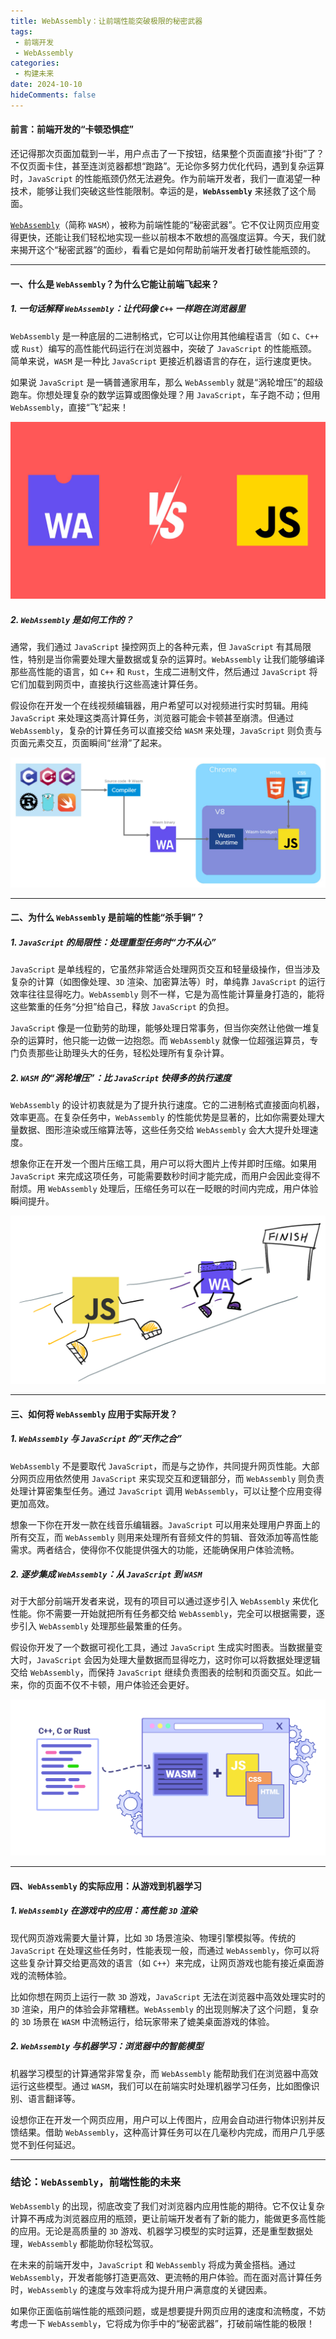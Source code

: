```yaml
---
title: WebAssembly：让前端性能突破极限的秘密武器
tags:
 - 前端开发
 - WebAssembly
categories:
 - 构建未来
date: 2024-10-10
hideComments: false
---
```

#### 前言：前端开发的“卡顿恐惧症”

还记得那次页面加载到一半，用户点击了一下按钮，结果整个页面直接“扑街”了？不仅页面卡住，甚至连浏览器都想“跑路”。无论你多努力优化代码，遇到复杂运算时，`JavaScript` 的性能瓶颈仍然无法避免。作为前端开发者，我们一直渴望一种技术，能够让我们突破这些性能限制。幸运的是，**`WebAssembly`** 来拯救了这个局面。

[`WebAssembly`](https://developer.mozilla.org/zh-CN/docs/WebAssembly)（简称 `WASM`），被称为前端性能的“秘密武器”。它不仅让网页应用变得更快，还能让我们轻松地实现一些以前根本不敢想的高强度运算。今天，我们就来揭开这个“秘密武器”的面纱，看看它是如何帮助前端开发者打破性能瓶颈的。

------

#### 一、什么是 `WebAssembly`？为什么它能让前端飞起来？

##### **1. 一句话解释 `WebAssembly`：让代码像 `C++` 一样跑在浏览器里**

`WebAssembly` 是一种底层的二进制格式，它可以让你用其他编程语言（如 `C`、`C++` 或 `Rust`）编写的高性能代码运行在浏览器中，突破了 `JavaScript` 的性能瓶颈。简单来说，`WASM` 是一种比 `JavaScript` 更接近机器语言的存在，运行速度更快。

如果说 `JavaScript` 是一辆普通家用车，那么 `WebAssembly` 就是“涡轮增压”的超级跑车。你想处理复杂的数学运算或图像处理？用 `JavaScript`，车子跑不动；但用 `WebAssembly`，直接“飞”起来！

![1701719150-wasm-4-webassembly-vs-javascript](https://raw.githubusercontent.com/chnjames/cloudImg/main/Images202409181332851.png)

##### **2. `WebAssembly` 是如何工作的？**

通常，我们通过 `JavaScript` 操控网页上的各种元素，但 `JavaScript` 有其局限性，特别是当你需要处理大量数据或复杂的运算时。`WebAssembly` 让我们能够编译那些高性能的语言，如 `C++` 和 `Rust`，生成二进制文件，然后通过 `JavaScript` 将它们加载到网页中，直接执行这些高速计算任务。

假设你在开发一个在线视频编辑器，用户希望可以对视频进行实时剪辑。用纯 `JavaScript` 来处理这类高计算任务，浏览器可能会卡顿甚至崩溃。但通过 `WebAssembly`，复杂的计算任务可以直接交给 `WASM` 来处理，`JavaScript` 则负责与页面元素交互，页面瞬间“丝滑”了起来。

![WebAssemblyJavaScript](https://raw.githubusercontent.com/chnjames/cloudImg/main/Images202409181444217.png)

------

#### 二、为什么 `WebAssembly` 是前端的性能“杀手锏”？

##### **1. `JavaScript` 的局限性：处理重型任务时“力不从心”**

`JavaScript` 是单线程的，它虽然非常适合处理网页交互和轻量级操作，但当涉及复杂的计算（如图像处理、`3D` 渲染、加密算法等）时，单纯靠 `JavaScript` 的运行效率往往显得吃力。`WebAssembly` 则不一样，它是为高性能计算量身打造的，能将这些繁重的任务“分担”给自己，释放 `JavaScript` 的负担。

`JavaScript` 像是一位勤劳的助理，能够处理日常事务，但当你突然让他做一堆复杂的运算时，他只能一边做一边抱怨。而 `WebAssembly` 就像一位超强运算员，专门负责那些让助理头大的任务，轻松处理所有复杂计算。

##### **2. `WASM` 的“涡轮增压”：比 `JavaScript` 快得多的执行速度**

`WebAssembly` 的设计初衷就是为了提升执行速度。它的二进制格式直接面向机器，效率更高。在复杂任务中，`WebAssembly` 的性能优势是显著的，比如你需要处理大量数据、图形渲染或压缩算法等，这些任务交给 `WebAssembly` 会大大提升处理速度。

想象你正在开发一个图片压缩工具，用户可以将大图片上传并即时压缩。如果用 `JavaScript` 来完成这项任务，可能需要数秒时间才能完成，而用户会因此变得不耐烦。用 `WebAssembly` 处理后，压缩任务可以在一眨眼的时间内完成，用户体验瞬间提升。

![1_g09zv9WuuH00KfVisRPAOg](https://raw.githubusercontent.com/chnjames/cloudImg/main/Images202409181459519.png)

------

#### 三、如何将 `WebAssembly` 应用于实际开发？

##### **1. `WebAssembly` 与 `JavaScript` 的“天作之合”**

`WebAssembly` 不是要取代 `JavaScript`，而是与之协作，共同提升网页性能。大部分网页应用依然使用 `JavaScript` 来实现交互和逻辑部分，而 `WebAssembly` 则负责处理计算密集型任务。通过 `JavaScript` 调用 `WebAssembly`，可以让整个应用变得更加高效。

想象一下你在开发一款在线音乐编辑器。`JavaScript` 可以用来处理用户界面上的所有交互，而 `WebAssembly` 则用来处理所有音频文件的剪辑、音效添加等高性能需求。两者结合，使得你不仅能提供强大的功能，还能确保用户体验流畅。

##### **2. 逐步集成 `WebAssembly`：从 `JavaScript` 到 `WASM`**

对于大部分前端开发者来说，现有的项目可以通过逐步引入 `WebAssembly` 来优化性能。你不需要一开始就把所有任务都交给 `WebAssembly`，完全可以根据需要，逐步引入 `WebAssembly` 处理那些最繁重的任务。

假设你开发了一个数据可视化工具，通过 `JavaScript` 生成实时图表。当数据量变大时，`JavaScript` 会因为处理大量数据而显得吃力，这时你可以将数据处理逻辑交给 `WebAssembly`，而保持 `JavaScript` 继续负责图表的绘制和页面交互。如此一来，你的页面不仅不卡顿，用户体验还会更好。

![1_4ZMcCrF95AUvVzJ4S6Lo-g-1425221765](https://raw.githubusercontent.com/chnjames/cloudImg/main/Images202409181501294.png)

------

#### 四、`WebAssembly` 的实际应用：从游戏到机器学习

##### **1. `WebAssembly` 在游戏中的应用：高性能 `3D` 渲染**

现代网页游戏需要大量计算，比如 `3D` 场景渲染、物理引擎模拟等。传统的 `JavaScript` 在处理这些任务时，性能表现一般，而通过 `WebAssembly`，你可以将这些复杂计算交给更高效的语言（如 `C++`）来完成，让网页游戏也能有接近桌面游戏的流畅体验。

比如你想在网页上运行一款 `3D` 游戏，`JavaScript` 无法在浏览器中高效处理实时的 `3D` 渲染，用户的体验会非常糟糕。`WebAssembly` 的出现则解决了这个问题，复杂的 `3D` 场景在 `WASM` 中流畅运行，给玩家带来了媲美桌面游戏的体验。

##### **2. `WebAssembly` 与机器学习：浏览器中的智能模型**

机器学习模型的计算通常非常复杂，而 `WebAssembly` 能帮助我们在浏览器中高效运行这些模型。通过 `WASM`，我们可以在前端实时处理机器学习任务，比如图像识别、语言翻译等。

设想你正在开发一个网页应用，用户可以上传图片，应用会自动进行物体识别并反馈结果。借助 `WebAssembly`，这种高计算任务可以在几毫秒内完成，而用户几乎感觉不到任何延迟。

------

### **结论：`WebAssembly`，前端性能的未来**

`WebAssembly` 的出现，彻底改变了我们对浏览器内应用性能的期待。它不仅让复杂计算不再成为浏览器应用的瓶颈，更让前端开发者有了新的能力，能做更多高性能的应用。无论是高质量的 `3D` 游戏、机器学习模型的实时运算，还是重型数据处理，`WebAssembly` 都能助你轻松驾驭。

在未来的前端开发中，`JavaScript` 和 `WebAssembly` 将成为黄金搭档。通过 `WebAssembly`，开发者能够打造更高效、更流畅的用户体验。而在面对高计算任务时，`WebAssembly` 的速度与效率将成为提升用户满意度的关键因素。

如果你正面临前端性能的瓶颈问题，或是想要提升网页应用的速度和流畅度，不妨考虑一下 `WebAssembly`，它将成为你手中的“秘密武器”，打破前端性能的极限！